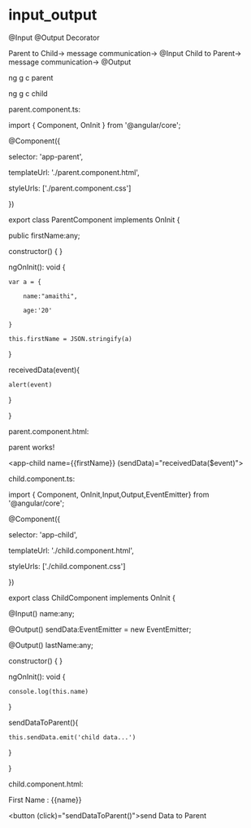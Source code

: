 # input_output
@Input @Output Decorator

Parent to Child-> message communication-> @Input
Child to Parent-> message communication-> @Output

ng g c parent

ng g c child

parent.component.ts:

import { Component, OnInit } from '@angular/core';

@Component({

  selector: 'app-parent',
  
  templateUrl: './parent.component.html',
  
  styleUrls: ['./parent.component.css']
  
})

export class ParentComponent implements OnInit {

  public firstName:any;
  
  constructor() { }

  ngOnInit(): void {
  
  	var a = {
    
  		name:"amaithi",
      
  		age:'20'
      
  	}
    
  	this.firstName = JSON.stringify(a)
    
  }
  
  receivedData(event){
  
  	alert(event)
    
  }

}

parent.component.html:

<p>parent works!</p>

<app-child name={{firstName}} (sendData)="receivedData($event)"></app-child>

child.component.ts:

import { Component, OnInit,Input,Output,EventEmitter} from '@angular/core';

@Component({

  selector: 'app-child',
  
  templateUrl: './child.component.html',
  
  styleUrls: ['./child.component.css']
  
})

export class ChildComponent implements OnInit {

  @Input() name:any;
  
  @Output() sendData:EventEmitter<any> = new EventEmitter;
 
  @Output() lastName:any;
  
  constructor() { }

  ngOnInit(): void {
  
  	console.log(this.name)  	
    
  }
  
  sendDataToParent(){
  
  	this.sendData.emit('child data...')
    
  }
  
}


child.component.html:

<p>First Name : {{name}} </p>

<button (click)="sendDataToParent()">send Data to Parent</button>





